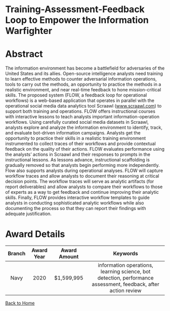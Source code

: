
Training-Assessment-Feedback Loop to Empower the Information Warfighter
=======================================================================

# Abstract


The information environment has become a battlefield for adversaries of the United States and its allies. Open-source intelligence analysts need training to learn effective methods to counter adversarial information operations, tools to carry out the methods, an opportunity to practice the methods in a realistic environment, and near real-time feedback to hone mission-critical skills. The proposed system (FLOW, a feedback loop for operational workflows) is a web-based application that operates in parallel with the operational social media data analytics tool Scraawl (www.scraawl.com) to support both training and operations. FLOW offers instructional courses with interactive lessons to teach analysts important information-operation workflows. Using carefully curated social media datasets in Scraawl, analysts explore and analyze the information environment to identify, track, and evaluate bot-driven information campaigns. Analysts get the opportunity to practice their skills in a realistic training environment instrumented to collect traces of their workflows and provide contextual feedback on the quality of their actions. FLOW evaluates performance using the analysts’ actions in Scraawl and their responses to prompts in the instructional lessons. As lessons advance, instructional scaffolding is gradually removed so that analysts begin performing more independently. Flow also supports analysts during operational analyses. FLOW will capture workflow traces and allow analysts to document their reasoning at critical decision points. The workflow traces will serve as analytic artifacts (for report deliverables) and allow analysts to compare their workflows to those of experts as a way to get feedback and continue improving their analytic skills. Finally, FLOW provides interactive workflow templates to guide analysts in conducting sophisticated analytic workflows while also documenting the process so that they can report their findings with adequate justification.  

# Award Details

|Branch|Award Year|Award Amount|Keywords|
| :---: | :---: | :---: | :---: |
|Navy|2020|$1,599,995|information operations, learning science, bot detection, performance assessment, feedback, after action review|
  
  


[Back to Home](https://github.com/chrischow/dod_sbir_awards#2132)